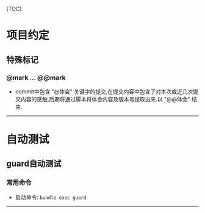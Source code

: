 [TOC]
# 项目约定
## 特殊标记
### @mark ... @@mark

* commit中包含 "@体会" 关键字的提交,在提交内容中包含了对本次或近几次提交内容的感触,后期将通过脚本将体会内容及版本号提取出来.以 "@@体会" 结束.

-----

# 自动测试
## guard自动测试
### 常用命令
* 启动命令: `bundle exec guard`

-----